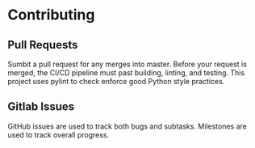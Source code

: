 # Contributing

## Pull Requests

Sumbit a pull request for any merges into master.  Before your request is merged,
the CI/CD pipeline must past building, linting, and testing.  This project uses
pylint to check enforce good Python style practices.

## Gitlab Issues

GitHub issues are used to track both bugs and subtasks.  Milestones are used to track overall progress.

